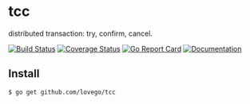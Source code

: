 # tcc
distributed transaction: try, confirm, cancel.

[![Build Status](https://github.com/lovego/tcc/actions/workflows/go.yml/badge.svg)](https://github.com/lovego/tcc/actions/workflows/go.yml)
[![Coverage Status](https://coveralls.io/repos/github/lovego/tcc/badge.svg?branch=master)](https://coveralls.io/github/lovego/tcc)
[![Go Report Card](https://goreportcard.com/badge/github.com/lovego/tcc)](https://goreportcard.com/report/github.com/lovego/tcc)
[![Documentation](https://pkg.go.dev/badge/github.com/lovego/tcc)](https://pkg.go.dev/github.com/lovego/tcc@v0.0.2)

## Install
`$ go get github.com/lovego/tcc`


